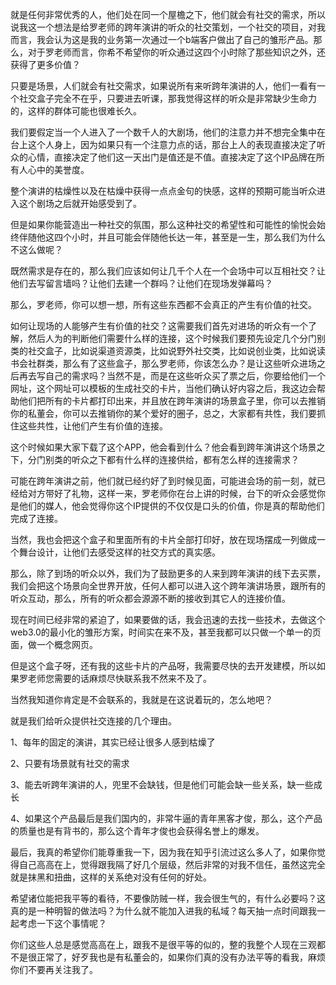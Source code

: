 就是任何非常优秀的人，他们处在同一个屋檐之下，他们就会有社交的需求，所以说我这一个想法是给罗老师的跨年演讲的听众的社交策划，一个社交的项目，对我而言，我会认为这是我的业务第一次通过一个b端客户做出了自己的雏形产品。那么，对于罗老师而言，你希不希望你的听众通过这四个小时除了那些知识之外，还获得了更多价值？

只要是场景，人们就会有社交需求，如果说所有来听跨年演讲的人，他们一看有一个社交盒子完全不在乎，只要进去听课，那我觉得这样的听众是非常缺少生命力的，这样的群体可能也很难长久。



我们要假定当一个人进入了一个数千人的大剧场，他们的注意力并不想完全集中在台上这个人身上，因为如果只有一个注意力点的话，那台上人的表现直接决定了听众的心情，直接决定了他们这一天出门是值还是不值。直接决定了这个IP品牌在所有人心中的美誉度。

整个演讲的枯燥性以及在枯燥中获得一点点金句的快感，这样的预期可能当听众进入这个剧场之后就开始感受到了。



但是如果你能营造出一种社交的氛围，那么这种社交的希望性和可能性的愉悦会始终伴随他这四个小时，并且可能会伴随他长达一年，甚至是一生，那么我们为什么不这么做呢？



既然需求是存在的，那么我们应该如何让几千个人在一个会场中可以互相社交？让他们去写留言墙吗？让他们去建一个群吗？让他们在现场发弹幕吗？

那么，罗老师，你可以想一想，所有这些东西都不会真正的产生有价值的社交。



如何让现场的人能够产生有价值的社交？这需要我们首先对进场的听众有一个了解，然后人为的判断他们需要什么样的连接，这个时候我们要预先设定几个分门别类的社交盒子，比如说渠道资源类，比如说野外社交类，比如说创业类，比如说读书会社群类，那么有了这些盒子，那么罗老师，你该怎么办？是让这些听众进场之后再去写自己的需求吗？当然不是，而是在这些听众买了票之后，你要给他们一个网址，这个网址可以模板的生成社交的卡片，当他们确认好内容之后，我这边会帮助他们把所有的卡片都打印出来，并且放在跨年演讲的场景盒子里，你可以去推销你的私董会，你可以去推销你的某个爱好的圈子，总之，大家都有共性，我们要抓住这些共性，让他们产生有价值的连接。

这个时候如果大家下载了这个APP，他会看到什么？他会看到跨年演讲这个场景之下，分门别类的听众之下都有什么样的连接供给，都有怎么样的连接需求？



可能在跨年演讲之前，他们就已经约好了到时候见面，可能进会场的前一刻，就已经给对方带好了礼物，这样一来，罗老师你在台上讲的时候，台下的听众会感觉你是他们的媒人，他会觉得你这个IP提供的不仅仅是口头的价值，你是真的帮助他们完成了连接。

当然，我也会把这个盒子和里面所有的卡片全部打印好，放在现场摆成一列做成一个舞台设计，让他们去感受这样的社交方式的真实感。



那么，除了到场的听众以外，我们为了鼓励更多的人来到跨年演讲的线下去买票，我们会把这个场景向全世界开放，任何人都可以进入这个跨年演讲场景，跟所有的听众互动，那么，所有的听众都会源源不断的接收到其它人的连接价值。

现在时间已经非常的紧迫了，如果要做的话，我会迅速的去找一些技术，去做这个web3.0的最小化的雏形方案，时间实在来不及，甚至我都可以只做一个单一的页面，做一个概念网页。



但是这个盒子呀，还有我的这些卡片的产品呀，我需要尽快的去开发建模，所以如果罗老师您需要的话麻烦尽快联系我不然来不及了。

当然我知道你肯定是不会联系的，我就是在这说着玩的，怎么地吧？



就是我们给听众提供社交连接的几个理由。

1、每年的固定的演讲，其实已经让很多人感到枯燥了

2、只要有场景就有社交的需求

3、能去听跨年演讲的人，兜里不会缺钱，但是他们可能会缺一些关系，缺一些成长

4、如果这个产品最后是我们国内的，非常牛逼的青年黑客才俊，那么，这个产品的质量也是有背书的，那么这个青年才俊也会获得名誉上的爆发。



最后，我真的希望你们能尊重我一下，因为我在知乎引流过这么多人了，如果你觉得自己高高在上，觉得跟我隔了好几个层级，然后非常的对我不信任，虽然这完全就是抹黑和扭曲，这样的关系绝对没有任何的好处。

希望诸位能把我平等的看待，不要像防贼一样，我会很生气的，有什么必要吗？这真的是一种明智的做法吗？为什么就不能加入进我的私域？每天抽一点时间跟我一起考虑一下这个事情呢？

你们这些人总是感觉高高在上，跟我不是很平等的似的，整的我整个人现在三观都不是很正常了，好歹我也是有私董会的，如果你们真的没有办法平等的看我，麻烦你们不要再关注我了。